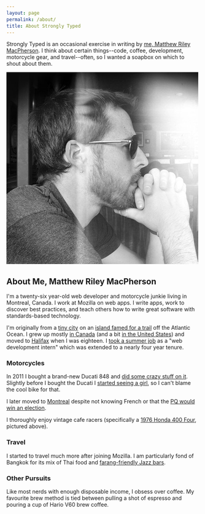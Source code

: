 ```yaml
---
layout: page
permalink: /about/
title: About Strongly Typed
---
```


Strongly Typed is an occasional exercise in writing by [me, Matthew Riley MacPherson](http://tofumatt.com). I think about certain things--code, coffee, development, motorcycle gear, and travel--often, so I wanted a soapbox on which to shout about them.

<img src="/assets/images/about-me.jpg" alt="A photo of me" id="about-me-photo">

## About Me, Matthew Riley MacPherson

I'm a twenty-six year-old web developer and motorcycle junkie living in Montreal, Canada. I work at Mozilla on web apps. I write apps, work to discover best practices, and teach others how to write great software with standards-based technology.

I'm originally from a [tiny city](http://en.wikipedia.org/wiki/Sydney,_Nova_Scotia) on an [island famed for a trail](http://en.wikipedia.org/wiki/Cape_Breton_Island) off the Atlantic Ocean. I grew up mostly [in Canada](http://en.wikipedia.org/wiki/Calgary) (and a bit [in the United States](http://en.wikipedia.org/wiki/Lincoln,_Nebraska)) and moved to [Halifax](http://en.wikipedia.org/wiki/Halifax_Regional_Municipality) when I was eighteen. I [took a summer job](http://novascotia.ca/) as a "web development intern" which was extended to a nearly four year tenure.

### Motorcycles

In 2011 I bought a brand-new Ducati 848 and [did some crazy stuff on it](http://triggersandsparks.com/blog/how-a-motorcycle-made-me-a-better-businessperson/). Slightly before I bought the Ducati I [started seeing a girl](http://twitter.com/sarahsemark), so I can't blame the cool bike for that.

I later moved to [Montreal](http://en.wikipedia.org/wiki/Montreal) despite not knowing French or that the [PQ would win an election](http://en.wikipedia.org/wiki/Quebec_general_election,_2012).

I thoroughly enjoy vintage cafe racers (specifically a
[1976 Honda 400 Four](http://en.wikipedia.org/wiki/Honda_CB400F), pictured
above).

### Travel

I started to travel much more after joining Mozilla. I am particularly fond of
Bangkok for its mix of Thai food and [farang-friendly Jazz bars][if].

[if]: https://foursquare.com/v/the-iron-fairies--co/4bd98c220115c9b67da47780

### Other Pursuits

Like most nerds with enough disposable income, I obsess over coffee. My
favourite brew method is tied between pulling a shot of espresso and pouring
a cup of Hario V60 brew coffee.
